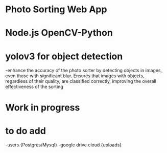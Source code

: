 # Photo Sorting Web App
# Node.js OpenCV-Python
# yolov3 for object detection 
-enhance the accuracy of the photo sorter by detecting objects in images, even those with significant blur. Ensures that images with objects, regardless of their quality, are classified correctly, improving the overall effectiveness of the sorting

# Work in progress
# to do add 
-users {Postgres/Mysql}
-google drive cloud {uploads}